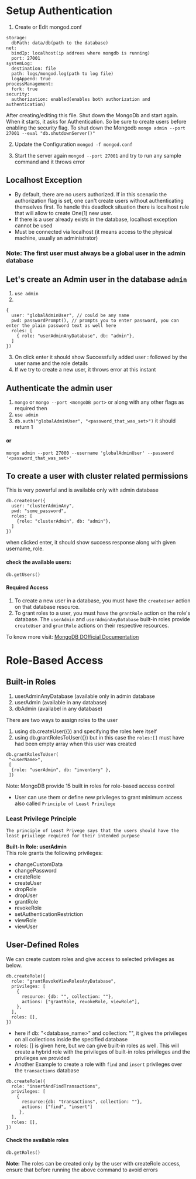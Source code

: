 # Setup Authentication
1. Create or Edit mongod.conf
```
storage:
  dbPath: data/db(path to the database)
net:
  bindIp: localhost(ip addrees where mongdb is running)
  port: 27001
systemLog:
  destination: file
  path: logs/mongod.log(path to log file)
  logAppend: true
processManagement:
  fork: true
security:
  authorization: enabled(enables both authorization and authentication)
```

After creating/editing this file. Shut down the MongoDb and start again. When it starts, it asks for Authentication.
So be sure to create users before enabling the security flag.
To shut down the Mongodb `mongo admin --port 27001 --eval "db.shutdownServer()"`

2. Update the Configuration
`mongod -f mongod.conf`

3. Start the server again `mongod --port 27001` and try to run any sample command and it throws error

## Localhost Exception
- By default, there are no users authorized. If in this scenario the authorization flag is set, one can't create users without authenticating themselves first. 
To handle this deadlock situation there is localhost rule that will allow to create One(1) new user.
- If there is a user already exists in the database, localhost exception cannot be used
- Must be connected via localhost (it means access to the physical machine, usually an administrator)

### Note: The first user must always be a global user in the admin database

## Let's create an Admin user in the database `admin`
1. `use admin`
2.
 ```db.createUser(
 {
   user: "globalAdminUser", // could be any name
   pwd: passwordPrompt(), // prompts you to enter password, you can enter the plain password text as well here
   roles: [
     { role: "userAdminAnyDatabase", db: "admin"},
   ]
 })
 ```
 3. On click enter it should show Successfully added user : followed by the user name and the role details
 4. If we try to create a new user, it throws error at this instant

## Authenticate the admin user
1. `mongo` or `mongo --port <mongoDB port>` or along with any other flags as required
then
2. `use admin`
3. `db.auth("globalAdminUser", "<password_that_was_set>")`
it should return 1
#### or 
`mongo admin --port 27000 --username 'globalAdminUser' --password '<password_that_was_set>'`

## To create a user with cluster related permissions
This is very powerful and is available only with admin database
```
db.createUser({
  user: "clusterAdminAny",
  pwd: "some_password",
  roles: [
    {role: "clusterAdmin", db: "admin"},
  ]
})
```
when clicked enter, it should show success response along with given username, role.

#### check the available users: 
`db.getUsers()`

#### Required Access
1. To create a new user in a database, you must have the `createUser` action on that database resource.
2. To grant roles to a user, you must have the `grantRole` action on the role's database.
The `userAdmin` and `userAdminAnyDatabase` built-in roles provide `createUser` and `grantRole` actions on their respective resources.

To know more visit: [MongoDB DOfficial Documentation](https://www.mongodb.com/docs/manual/reference/method/db.createUser/)

# Role-Based Access
## Built-in Roles
1. userAdminAnyDatabase (available only in admin database
2. userAdmin (available in any database)
3. dbAdmin (availabel in any database)

There are two ways to assign roles to the user
1. using db.createUser({}) and specifying the roles here itself
2. using db.grantRolesToUser({}) but in this case the `roles:[]` must have had been empty array when this user was created
```
db.grantRolesToUser(
 "<userName>",
 [
  {role: "userAdmin", db: "inventory" },
 ])
```
Note: MongoDB provide 15 built in roles for role-based access control
- User can use them or define new privileges to grant minimum access also called `Principle of Least Privilege`
### Least Privilege Principle
`The principle of Least Privege says that the users should have the least privilege required for their intended purpose`

**Built-In Role: userAdmin** <br>
This role grants the following privileges:
- changeCustomData
- changePassword
- createRole
- createUser
- dropRole
- dropUser
- grantRole
- revokeRole
- setAuthenticationRestriction
- viewRole
- viewUser

## User-Defined Roles
We can create custom roles and give access to selected privileges as below.
```
db.createRole({
  role: "grantRevokeViewRolesAnyDatabase",
  privileges: [
    {
      resource: {db: "", collection: ""},
      actions: ["grantRole, revokeRole, viewRole"],
    },
  ],
  roles: [],
})
```
- here if db: "<database_name>" and collection: "", it gives the privileges on all collections inside the specified database
- roles: [] is given here, but we can give built-in roles as well. This will create a hybrid role with the privileges of built-in roles privileges and the privileges we provided
- Another Example to create a role with `find` and `insert` privileges over the `transactions` database
```
db.createRole({
  role: "insertAndFindTransactions",
  privileges: [
    {
      resource:{db: "transactions", collection: ""},
      actions: ["find", "insert"]
     },
  ],
  roles: [],
})
```

#### Check the available roles
`db.getRoles()`

**Note:** The roles can be created only by the user with createRole access, ensure that before running the above command to avoid errors


